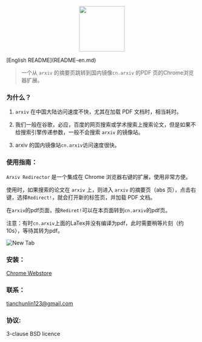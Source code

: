 <p align="center">
<img width="120" src="" text-align="center">
</p>
[English README](README-en.md)

> 一个从 `arxiv` 的摘要页跳转到国内镜像`cn.arxiv` 的PDF 页的Chrome浏览器扩展。

### 为什么？
1. `arxiv` 在中国大陆访问速度不快，尤其在加载 PDF 文档时，相当耗时。

2. 我们一般在谷歌，必应，百度的网页搜索或学术搜索上搜索论文，但是如果不给搜索引擎传递参数，一般不会搜索 `arxiv` 的镜像站。

3. arxiv 的国内镜像站`cn.arxiv`访问速度很快。

### 使用指南：
`Arxiv Redirector` 是一个集成在 Chrome 浏览器右键的扩展，使用非常方便。

使用时，如果搜索的论文在 `arxiv` 上，则进入 `arxiv` 的摘要页（abs 页），点击右键，选择`Redirect!`，就会打开新的标签页，并加载 PDF 文档。

在`arxiv`的pdf页面，按`Rediret!`可以在本页面转到`cn.arxiv`的pdf页。

注意：有时`cn.arxiv`上面的LaTex并没有编译为pdf，此时需要稍等片刻（约10s），等待其转为pdf。

![New Tab]()

### 安装：
[Chrome Webstore]()

### 联系：
tianchunlin123@gmail.com

### 协议:
3-clause BSD licence